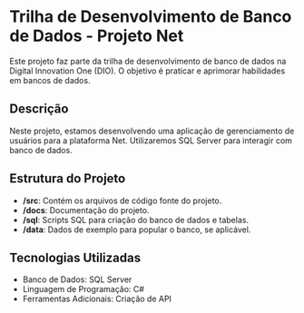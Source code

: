 # Trilha de Desenvolvimento de Banco de Dados - Projeto Net

Este projeto faz parte da trilha de desenvolvimento de banco de dados na Digital Innovation One (DIO). O objetivo é praticar e aprimorar habilidades em bancos de dados.

## Descrição

Neste projeto, estamos desenvolvendo uma aplicação de gerenciamento de usuários para a plataforma Net. Utilizaremos SQL Server para interagir com banco de dados.

## Estrutura do Projeto

- **/src**: Contém os arquivos de código fonte do projeto.
- **/docs**: Documentação do projeto.
- **/sql**: Scripts SQL para criação do banco de dados e tabelas.
- **/data**: Dados de exemplo para popular o banco, se aplicável.

## Tecnologias Utilizadas

- Banco de Dados: SQL Server
- Linguagem de Programação: C#
- Ferramentas Adicionais: Criação de API

 
